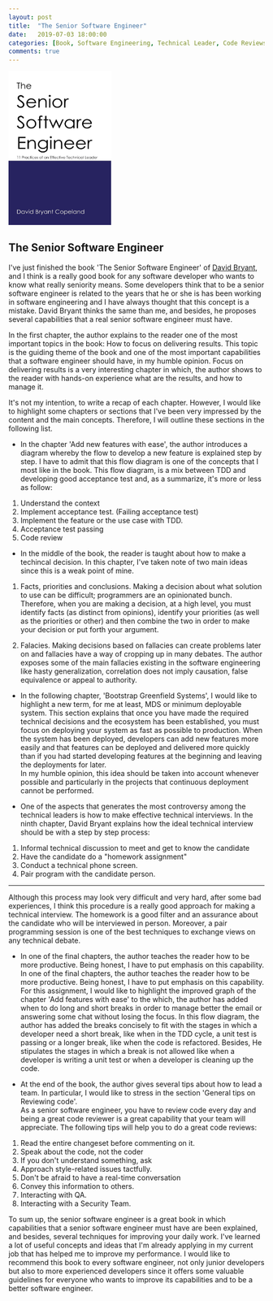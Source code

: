 ```yaml
---
layout: post
title:  "The Senior Software Engineer"
date:   2019-07-03 18:00:00
categories: [Book, Software Engineering, Technical Leader, Code Reviews, Technical Interview, Greenfield projects, Technical decisions]
comments: true
---
```


<img src="/img/senior-software-engineer.jpg" alt="Cover Page" width="40%">

## The Senior Software Engineer

I've just finished the book 'The Senior Software Engineer' of [David Bryant](https://twitter.com/davetron5000), and I think is a really good book for any software developer who wants to know what really seniority means. Some developers think that to be a senior software engineer is related to the years that he or she is has been working in software engineering and I have always thought that this concept is a mistake. David Bryant thinks the same than me, and besides, he proposes several capabilities that a real senior software engineer must have.

In the first chapter, the author explains to the reader one of the most important topics in the book: How to focus on delivering results. This topic is the guiding theme of the book and one of the most important capabilities that a software engineer should have, in my humble opinion. Focus on delivering results is a very interesting chapter in which, the author shows to the reader with hands-on experience what are the results, and how to manage it.

It's not my intention, to write a recap of each chapter. However, I would like to highlight some chapters or sections that I've been very impressed by the content and the main concepts. Therefore,  I will outline these sections in the following list.

* In the chapter 'Add new features with ease', the author introduces a diagram whereby the flow to develop a new feature is explained step by step. I have to admit that this flow diagram is one of the concepts that I most like in the book.
This flow diagram, is a mix between TDD and developing good acceptance test and, as a summarize, it's more or less as follow:

1. Understand the context
2. Implement acceptance test. (Failing acceptance test)
3. Implement the feature or the use case with TDD.
4. Acceptance test passing
5. Code review

* In the middle of the book, the reader is taught about how to make a techincal decision. In this chapter, I've taken note of two main ideas since this is a weak point of mine.

1. Facts, priorities and conclusions. Making a decision about what solution to use can be difficult; programmers are an opinionated bunch. Therefore, when you are making a decision, at a high level, you must identify facts (as distinct from opinions), identify your priorities (as well as the priorities or other) and then combine the two in order to make your decision or put forth your argument.

2. Falacies. Making decisions based on fallacies can create problems later on and fallacies have a way of cropping up in many debates. The author exposes some of the main fallacies existing in the software engineering like hasty generalization, correlation does not imply causation, false equivalence or appeal to authority.

* In the following chapter, 'Bootstrap Greenfield Systems', I would like to highlight a new term, for me at least, MDS or minimum deployable system. This section explains that once you have made the required technical decisions and the ecosystem has been established, you must focus on deploying your system as fast as possible to production.  When the system has been deployed, developers can add new features more easily and that features can be deployed and delivered more quickly than if you had started developing features at the beginning and leaving the deployments for later.  
In my humble opinion, this idea should be taken into account whenever possible and particularly in the projects that continuous deployment cannot be performed.

* One of the aspects that generates the most controversy among the technical leaders is how to make effective technical interviews. In the ninth chapter, David Bryant explains how the ideal technical interview should be with a step by step process:

1. Informal technical discussion to meet and get to know the candidate
2. Have the candidate do a "homework assignment"
3. Conduct a technical phone screen.
4. Pair program with the candidate person.  
___  
Although this process may look very difficult and very hard, after some bad experiences, I think this procedure is a really good approach for making a technical interview.  The homework is a good filter and an assurance about the candidate who will be interviewed in person. Moreover, a pair programming session is one of the best techniques to exchange views on any technical debate.

* In one of the final chapters, the author teaches the reader how to be more productive. Being honest, I have to put emphasis on this capability.  
In one of the final chapters, the author teaches the reader how to be more productive. Being honest, I have to put emphasis on this capability.  For this assignment, I would like to highlight the improved graph of the chapter 'Add features with ease' to the which, the author has added when to do long and short breaks in order to manage better the email or answering some chat without losing the focus.
In this flow diagram, the author has added the breaks concisely to fit with the stages in which a developer need a short break, like when in the TDD cycle, a unit test is passing or a longer break, like when the code is refactored. Besides,  He stipulates the stages in which a break is not allowed like when a developer is writing a unit test or when a developer is cleaning up the code.

* At the end of the book, the author gives several tips about how to lead a team. In particular, I would like to stress in the section 'General tips on Reviewing code'.  
As a senior software engineer, you have to review code every day and being a great code reviewer is a great capability that your team will appreciate. The following tips will help you to do a great code reviews:

1. Read the entire changeset before commenting on it.
2. Speak about the code, not the coder
3. If you don't understand something, ask
4. Approach style-related issues tactfully.
5. Don't be afraid to have a real-time conversation
6. Convey this information to others.
7. Interacting with QA.
8. Interacting with a Security Team.

To sum up, the senior software engineer is a great book in which capabilities that a senior software engineer must have are been explained, and besides, several techniques for improving your daily work. I've learned a lot of useful concepts and ideas that I'm already applying in my current job that has helped me to improve my performance. I would like to recommend this book to every software engineer, not only junior developers but also to more experienced developers since it offers some valuable guidelines for everyone who wants to improve its capabilities and to be a better software engineer.






